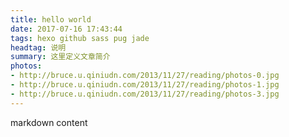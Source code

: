 ```yaml
---
title: hello world
date: 2017-07-16 17:43:44
tags: hexo github sass pug jade
headtag: 说明
summary: 这里定义文章简介
photos:
- http://bruce.u.qiniudn.com/2013/11/27/reading/photos-0.jpg
- http://bruce.u.qiniudn.com/2013/11/27/reading/photos-1.jpg
- http://bruce.u.qiniudn.com/2013/11/27/reading/photos-3.jpg
---
```


markdown content